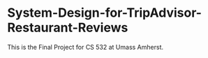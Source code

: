 # System-Design-for-TripAdvisor-Restaurant-Reviews

This is the Final Project for CS 532 at Umass Amherst. 
